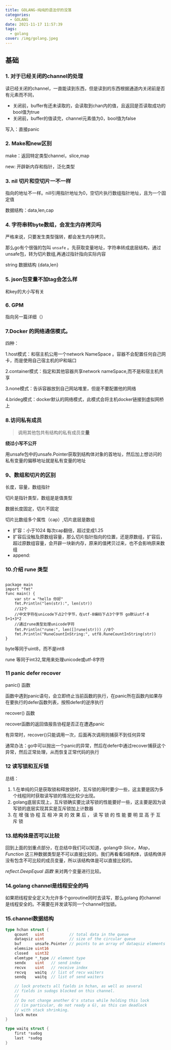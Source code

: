 ```yaml
---
title: GOLANG-纯纯的语法仔的没落
categories:
  - GOLANG
date: 2021-11-17 11:57:39
tags:
  - golang
cover: /img/golang.jpeg
---
```

## 基础

### 1. 对于已经关闭的channel的处理

读已经关闭的channel，一直能读到东西，但是读到的东西根据通道内关闭前是否有元素而不同，

- 关闭前，buffer有还未读取的，会读取到chan内的值，且返回是否读取成功的bool值为true
- 关闭前，buffer的值读完，channel元素值为0，bool值为false

写入：直接panic

### 2. Make和new区别

make：返回特定类型channel，slice,map

new: 开辟新内存和指针，泛化类型

### 3. nil 切片和空切片一不一样

指向的地址不一样。nill引用指针地址为0，空切片执行数组指针地址，且为一个固定值

数据结构：data,len,cap

### 4. 字符串转byte数组，会发生内存拷贝吗

严格来说，只要发生类型强转，都会发生内存拷贝。

那么go有个很强的包叫 `unsafe` 。先获取变量地址，字符串转成底层结构，通过unsafe包，转为切片数组,再通过指针指向实际内容

string 数据结构 {data,len} 

### 5. json包变量不加tag会怎么样

和key的大小写有关



### 6. GPM

指向另一篇详细（）

### 7.Docker 的网络通信模式。

四种：

1.host模式：和宿主机公用一个network NameSpace 。容器不会配置任何自己网卡，而是使用自己宿主机的IP和端口

2.container模式：指定和其他容器共享network nameSpace,而不是和宿主机共享

3.none模式：告诉容器放到自己网站堆里，但是不要配置他的网络

4.brideg模式：docker默认的网络模式，此模式会将主机docker链接到虚拟网桥上

### 8.访问私有成员

> 调用其他包共有结构的私有成员变**量**

**绕过小写不公开**

用unsafe包中的unsafe.Pointer获取到结构体对象的首地址，然后加上想访问的私有变量的偏移地址就是私有变量的地址



### 9、数组和切片的区别

长度，容量，数组指针

切片是指针类型，数组是是值类型

数据长度固定，切片不固定

切片比数组多个属性（cap）,切片底层是数组

- 扩容：小于1024 每次cap翻倍，超过变成1.25
- 扩容后没触及原数组容量，那么切片指针指向的位置，还是原数组，扩容后，超过原数组容量，会开辟一块新内存，原来的值拷贝过来，也不会影响原来数组
- append:

### 10.介绍 rune 类型

```

package main
import "fmt"
func main() {
    var str = "hello 你好"
    fmt.Println("len(str):", len(str))
    //12个 
    //中文字符在unicode下占2个字节，在utf-8编码下占3个字节 go默认utf-8 5+1+3*2
    //通过rune类型处理unicode字符
    fmt.Println("rune:", len([]rune(str))) //8个
    fmt.Println("RuneCountInString:", utf8.RuneCountInString(str))
}
```

byte等同于uint8，而不是int8

rune 等同于int32,常用来处理unicode或utf-8字符

### 11 panic defer recover

panic() 函数

函数中遇到panic语句，会立即终止当前函数的执行，在panic所在函数内如果存在要执行的defer函数列表，按照defer的逆序执行

recover() 函数

recover函数的返回值报告协程是否正在遭遇panic

有异常时，recover()只能调用一次，后面再次调用则捕获不到任何异常

通常办法：go中可以抛出一个panic的异常，然后在defer中通过recover捕获这个异常，然后正常处理，从而恢复正常代码的执行


### 12 读写锁和互斥锁

总结：
1. 1.在单纯的只是获取锁和释放锁时，互斥锁的用时要少一些，这主要是因为多个线程同时获取读写锁的情况比较少出现。
2. golang底层实现上，互斥锁确实要比读写锁的性能要好一些，这主要是因为读写锁的底层实现其实是互斥锁加上计数器
3. 在 增 强 协 程 互 相 冲 突 的 效 果 后 ， 读 写 锁 的 性 能 要 明 显 高 于 互 斥 锁 

### 13.结构体是否可以比较

回到上面的划重点部分，在总结中我们可以知道，golang中 *Slice*，*Map*，*Function* 这三种数据类型是不可以直接比较的。我们再看看S结构体，该结构体并没有包含不可比较的成员变量，所以该结构体是可以直接比较的。

 *reflect.DeepEqual 函数* 来对两个变量进行比较。

### 14.golang channel是线程安全的吗

如果把线程安全定义为允许多个goroutine同时去读写，那么golang 的channel 是线程安全的。不需要在并发读写同一个channe时加锁。

### 15.channel数据结构

```go
type hchan struct {
    qcount   uint           // total data in the queue
    dataqsiz uint           // size of the circular queue
    buf      unsafe.Pointer // points to an array of dataqsiz elements
    elemsize uint16
    closed   uint32
    elemtype *_type // element type
    sendx    uint   // send index
    recvx    uint   // receive index
    recvq    waitq  // list of recv waiters
    sendq    waitq  // list of send waiters

    // lock protects all fields in hchan, as well as several
    // fields in sudogs blocked on this channel.
    //
    // Do not change another G's status while holding this lock
    // (in particular, do not ready a G), as this can deadlock
    // with stack shrinking.
    lock mutex
}

type waitq struct {
    first *sudog
    last  *sudog
}
```
